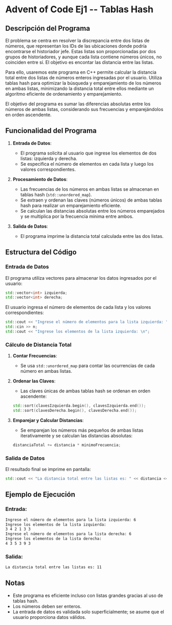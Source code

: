 
# Advent of Code Ej1 -- Tablas Hash

## Descripción del Programa
El problema se centra en resolver la discrepancia entre dos listas de números, que representan los IDs de las ubicaciones donde podría encontrarse el historiador jefe. Estas listas son proporcionadas por dos grupos de historiadores, y aunque cada lista contiene números únicos, no coinciden entre sí. El objetivo es encontar las distancia entre las listas.

Para ello, usaremos este programa en C++ permite calcular la distancia total entre dos listas de números enteros ingresadas por el usuario. Utiliza tablas hash para optimizar la búsqueda y emparejamiento de los números en ambas listas, minimizando la distancia total entre ellos mediante un algoritmo eficiente de ordenamiento y emparejamiento.

El objetivo del programa es sumar las diferencias absolutas entre los números de ambas listas, considerando sus frecuencias y emparejándolos en orden ascendente.

## Funcionalidad del Programa

1. **Entrada de Datos**:
   - El programa solicita al usuario que ingrese los elementos de dos listas: izquierda y derecha.
   - Se especifica el número de elementos en cada lista y luego los valores correspondientes.

2. **Procesamiento de Datos**:
   - Las frecuencias de los números en ambas listas se almacenan en tablas hash (`std::unordered_map`).
   - Se extraen y ordenan las claves (números únicos) de ambas tablas hash para realizar un emparejamiento eficiente.
   - Se calculan las distancias absolutas entre los números emparejados y se multiplica por la frecuencia mínima entre ambos.

3. **Salida de Datos**:
   - El programa imprime la distancia total calculada entre las dos listas.

## Estructura del Código

### Entrada de Datos
El programa utiliza vectores para almacenar los datos ingresados por el usuario:
```cpp
std::vector<int> izquierda;
std::vector<int> derecha;
```
El usuario ingresa el número de elementos de cada lista y los valores correspondientes:
```cpp
std::cout << "Ingrese el número de elementos para la lista izquierda: ";
std::cin >> n;
std::cout << "Ingrese los elementos de la lista izquierda: \n";
```

### Cálculo de Distancia Total
1. **Contar Frecuencias**:
   - Se usa `std::unordered_map` para contar las ocurrencias de cada número en ambas listas.

2. **Ordenar las Claves**:
   - Las claves únicas de ambas tablas hash se ordenan en orden ascendente:
   ```cpp
   std::sort(clavesIzquierda.begin(), clavesIzquierda.end());
   std::sort(clavesDerecha.begin(), clavesDerecha.end());
   ```

3. **Emparejar y Calcular Distancias**:
   - Se emparejan los números más pequeños de ambas listas iterativamente y se calculan las distancias absolutas:
   ```cpp
   distanciaTotal += distancia * minimoFrecuencia;
   ```

### Salida de Datos
El resultado final se imprime en pantalla:
```cpp
std::cout << "La distancia total entre las listas es: " << distancia << std::endl;
```

## Ejemplo de Ejecución

### Entrada:
```bash
Ingrese el número de elementos para la lista izquierda: 6
Ingrese los elementos de la lista izquierda: 
3 4 2 1 3 3
Ingrese el número de elementos para la lista derecha: 6
Ingrese los elementos de la lista derecha: 
4 3 5 3 9 3
```

### Salida:
```bash
La distancia total entre las listas es: 11
```

## Notas
- Este programa es eficiente incluso con listas grandes gracias al uso de tablas hash.
- Los números deben ser enteros.
- La entrada de datos es validada solo superficialmente; se asume que el usuario proporciona datos válidos.


